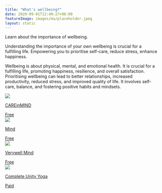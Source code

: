 ```yaml
---
title: "What's wellbeing?"
date: 2020-09-01T12:49:27+06:00
featureImage: images/ma/placeholder.jpeg
layout: static
---
```


Learn about the importance of wellbeing.

Understanding the importance of your own wellbeing is crucial for a fulfilling life. Empowering you to prioritise self-care, reduce stress, enhance happiness.

Wellbeing is about physical, mental, and emotional health. It is crucial for a fulfilling life, promoting happiness, resilience, and overall satisfaction. Prioritising wellbeing can lead to better relationships, increased productivity, reduced stress, and improved quality of life. It involves self-care, balance, and fostering positive habits and mindsets.

<a class="ma-link" href="https://careinmind.com.au/blog/what-is-wellbeing-and-why-is-it-important/"><div class="ma-card ma-card-Health"><div class="ma-icon"><img src ="/images/Icon-check - health - opacity.svg"/></div><div class="ma-name"><p>CAREinMIND</p></div><div class="ma-paid-text"><span>Free</span></div></div></a><a class="ma-link" href="https://www.mind.org.uk/information-support/tips-for-everyday-living/relaxation/relaxation-tips/"><div class="ma-card ma-card-Health"><div class="ma-icon"><img src ="/images/Icon-check - health - opacity.svg"/></div><div class="ma-name"><p>Mind</p></div><div class="ma-paid-text"><span>Free </span></div></div></a><a class="ma-link" href="https://www.verywellmind.com/improve-psychological-wellbeing-4177330"><div class="ma-card ma-card-Health"><div class="ma-icon"><img src ="/images/Icon-check - health - opacity.svg"/></div><div class="ma-name"><p>Verywell Mind</p></div><div class="ma-paid-text"><span>Free </span></div></div></a><a class="ma-link" href="https://www.awin1.com/cread.php?awinmid=29057&awinaffid=1198638&ued=https%3A%2F%2Fcompleteunityyoga.com%2F"><div class="ma-card ma-card-Health"><div class="ma-icon"><img src ="/images/Icon-pound - health - opacity.svg"/></div><div class="ma-name"><p>Complete Unity Yoga</p></div><div class="ma-paid-text"><span>Paid</span></div></div></a>  

<br/><br/>






